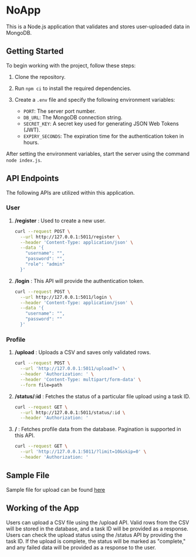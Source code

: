 # NoApp

This is a Node.js application that validates and stores user-uploaded data in MongoDB.

## Getting Started

To begin working with the project, follow these steps:

1. Clone the repository.
2. Run `npm ci` to install the required dependencies.
3. Create a `.env` file and specify the following environment variables:

   - `PORT`: The server port number.
   - `DB_URL`: The MongoDB connection string.
   - `SECRET_KEY`: A secret key used for generating JSON Web Tokens (JWT).
   - `EXPIRY_SECONDS`: The expiration time for the authentication token in hours.

After setting the environment variables, start the server using the command `node index.js`.

## API Endpoints

The following APIs are utilized within this application.

### User

1. **/register** : Used to create a new user.
    ```bash
    curl --request POST \
      --url http://127.0.0.1:5011/register \
      --header 'Content-Type: application/json' \
      --data '{
        "username": "",
        "password": "",
        "role": "admin"
      }'
    ```

2. **/login** : This API will provide the authentication token.
    ```bash
    curl --request POST \
      --url http://127.0.0.1:5011/login \
      --header 'Content-Type: application/json' \
      --data '{
        "username": "",
        "password": ""
      }'
    ```

### Profile

1. **/upload** : Uploads a CSV and saves only validated rows.
    ```bash
    curl --request POST \
      --url 'http://127.0.0.1:5011/upload?=' \
      --header 'Authorization: ' \
      --header 'Content-Type: multipart/form-data' \
      --form file=path
    ```

2. **/status/:id** : Fetches the status of a particular file upload using a task ID.
    ```bash
    curl --request GET \
      --url http://127.0.0.1:5011/status/:id \
      --header 'Authorization: '
    ```

3. **/** : Fetches profile data from the database. Pagination is supported in this API.
    ```bash
    curl --request GET \
      --url 'http://127.0.0.1:5011/?limit=10&skip=0' \
      --header 'Authorization: '
    ```

## Sample File
Sample file for upload can be found [here](https://drive.google.com/file/d/1DLfrNQMExspSxHBbTKT5SuP__g-u2iZl/view?usp=share_link)

## Working of the App

Users can upload a CSV file using the /upload API. Valid rows from the CSV will be stored in the database, and a task ID will be provided as a response. Users can check the upload status using the /status API by providing the task ID. If the upload is complete, the status will be marked as "complete," and any failed data will be provided as a response to the user.
